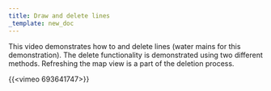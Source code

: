 ```yaml
---
title: Draw and delete lines
_template: new_doc
---
```



This video demonstrates how to and delete lines (water mains for this demonstration).  The delete functionality is demonstrated using two different methods.  Refreshing the map view is a part of the deletion process.

{{<vimeo 693641747>}}
